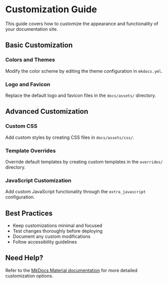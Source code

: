 # Customization Guide

This guide covers how to customize the appearance and functionality of your documentation site.

## Basic Customization

### Colors and Themes
Modify the color scheme by editing the theme configuration in `mkdocs.yml`.

### Logo and Favicon
Replace the default logo and favicon files in the `docs/assets/` directory.

## Advanced Customization

### Custom CSS
Add custom styles by creating CSS files in `docs/assets/css/`.

### Template Overrides
Override default templates by creating custom templates in the `overrides/` directory.

### JavaScript Customization
Add custom JavaScript functionality through the `extra_javascript` configuration.

## Best Practices

- Keep customizations minimal and focused
- Test changes thoroughly before deploying
- Document any custom modifications
- Follow accessibility guidelines

## Need Help?

Refer to the [MkDocs Material documentation](https://squidfunk.github.io/mkdocs-material/) for more detailed customization options.
